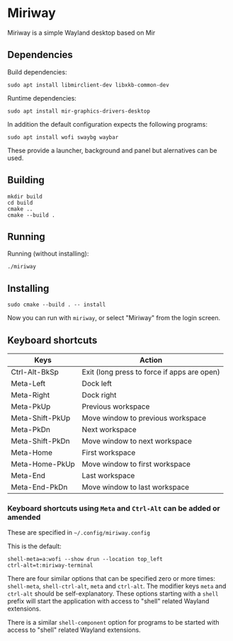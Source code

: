 # Miriway

Miriway is a simple Wayland desktop based on Mir

## Dependencies

Build dependencies:
```plain
sudo apt install libmirclient-dev libxkb-common-dev
```

Runtime dependencies:
```plain
sudo apt install mir-graphics-drivers-desktop
```

In addition the default configuration expects the following programs:
```plain
sudo apt install wofi swaybg waybar
```
These provide a launcher, background and panel but alernatives can be used.

## Building

```plain
mkdir build
cd build
cmake ..
cmake --build .
```

## Running

Running (without installing):

```plain
./miriway
```

## Installing

```plain
sudo cmake --build . -- install
```

Now you can run with `miriway`, or select "Miriway" from the login screen.

## Keyboard shortcuts

Keys|Action
--|--
Ctrl-Alt-BkSp|Exit (long press to force if apps are open)
Meta-Left|Dock left
Meta-Right|Dock right
Meta-PkUp|Previous workspace
Meta-Shift-PkUp|Move window to previous workspace
Meta-PkDn|Next workspace
Meta-Shift-PkDn|Move window to next workspace
Meta-Home|First workspace
Meta-Home-PkUp|Move window to first workspace
Meta-End|Last workspace
Meta-End-PkDn|Move window to last workspace

### Keyboard shortcuts using `Meta` and `Ctrl-Alt` can be added or amended

These are specified in `~/.config/miriway.config`

This is the default:
```plain
shell-meta=a:wofi --show drun --location top_left
ctrl-alt=t:miriway-terminal
```

There are four similar options that can be specified zero or more times: 
`shell-meta`, `shell-ctrl-alt`, `meta` and `ctrl-alt`. The modifier keys
`meta` and `ctrl-alt` should be self-explanatory. These options starting 
with a `shell` prefix will start the application with access to "shell"
related Wayland extensions.

There is a similar `shell-component` option for programs to be started 
with access to "shell" related Wayland extensions.